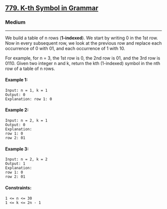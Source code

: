 [779. K-th Symbol in Grammar](https://leetcode.com/problems/k-th-symbol-in-grammar/)
---------------------------------------------------------------------------------------------------------------------------------------------

### Medium
---------------------------------------------------------------------------------------------------------------------------------------------

We build a table of n rows (**1-indexed**). We start by writing 0 in the 1st row. Now in every subsequent row, we look at the previous row and replace each occurrence of 0 with 01, and each occurrence of 1 with 10.

For example, for n = 3, the 1st row is 0, the 2nd row is 01, and the 3rd row is 0110.
Given two integer n and k, return the kth (1-indexed) symbol in the nth row of a table of n rows.

#### Example 1:
```
Input: n = 1, k = 1
Output: 0
Explanation: row 1: 0
```
#### Example 2:
```
Input: n = 2, k = 1
Output: 0
Explanation: 
row 1: 0
row 2: 01
```
#### Example 3:
```
Input: n = 2, k = 2
Output: 1
Explanation: 
row 1: 0
row 2: 01
```
#### Constraints:
```
1 <= n <= 30
1 <= k <= 2n - 1
```
